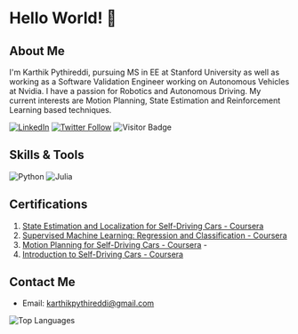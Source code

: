 # Hello World! 👋

## About Me
I'm Karthik Pythireddi, pursuing MS in EE at Stanford University as well as working as a Software Validation Engineer working on Autonomous Vehicles at Nvidia. I have a passion for Robotics and Autonomous Driving. My current interests are Motion Planning, State Estimation and Reinforcement Learning based techniques.

[![LinkedIn](https://img.shields.io/badge/LinkedIn-In-blue)](https://www.linkedin.com/in/karthikpythireddi/)
[![Twitter Follow](https://img.shields.io/badge/X-Follow-grey)](https://twitter.com/karthikitis)
![Visitor Badge](https://visitor-badge.laobi.icu/badge?page_id=karthikpythireddi)

## Skills & Tools
![Python](https://img.shields.io/badge/Python-3776AB?style=for-the-badge&logo=python&logoColor=white)
![Julia](https://img.shields.io/badge/Julia-9558B2?style=for-the-badge&logo=julia&logoColor=white)

## Certifications
1. [State Estimation and Localization for Self-Driving Cars - Coursera](https://www.coursera.org/account/accomplishments/verify/9FX5QUAJ7B3A) 
2. [Supervised Machine Learning: Regression and Classification - Coursera](https://www.coursera.org/account/accomplishments/certificate/P45XTZR2WD29) 
3. [Motion Planning for Self-Driving Cars - Coursera](https://www.coursera.org/account/accomplishments/verify/CKB956HE2UYC?utm_source=link&utm_medium=certificate&utm_content=cert_image&utm_campaign=pdf_header_button&utm_product=course) - 
4. [Introduction to Self-Driving Cars - Coursera](https://www.coursera.org/account/accomplishments/verify/74HBFEEFTQ8L) 

## Contact Me
- Email: karthikpythireddi@gmail.com


![Top Languages](https://github-readme-stats.vercel.app/api/top-langs/?username=karthikpythireddi&layout=compact)
